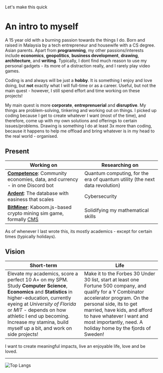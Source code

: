 Let's make this quick

# An intro to myself

A 15 year old with a burning passion towards the things I do. Born and raised in Malaysia by a tech entrepreneur and housewife with a CS degree. Asian parents. Apart from **programming**, my other passions/interests include **economics**, **geopolitics**, **business development**, **drawing**, **architecture**, and **writing**. Typically, I dont find much reason to use my personal gadgets - its more of a distraction really, and I rarely play video games.

Coding is and always will be just a **hobby**. It is something I enjoy and love doing, but **not** exactly what I will full-time or as a career. Useful, but not the main quest - however, I still spend effort and time working on these projects!

My main quest is more **corporate**, **entreprenuerial** and **disruptive**. My things are problem-solving, tinkering and working out on things. I picked up coding because I get to create whatever I want (most of the time), and therefore, come up with my own solutions and offerings to certain issues/problems. Drawing is something I do at least 3x more than coding, because it happens to help me offload and bring whatever is in my head to the real world - organised.

## Present

|Working on|Researching on|
|--------------------|---------------------|
| **[Competence](https://github.com/luq-mn/Competence)**: Community economies, data, and currency - in one Discord bot | Quantum computing, for the era of quantum utility (the next data revolution) |
| **[Ardent](https://github.com/luq-mn/Ardent)**: The database with easiness that scales | Cybersecurity |
| **[BitMiner](https://github.com/luq-mn/BitMiner)**: Kaboom.js-based crypto mining sim game, formally [CMS](https://github.com/luq-mn/CMS) | Solidifying my mathematical skills |

As of whenever I last wrote this, its mostly academics - except for certain times (typically holidays).

## Vision

|Short-term|Life|
|----------|----|
| Elevate my academics, score a perfect 10 A+ on my SPM. Study **Computer Science**, **Economics** and **Statistics** in higher-education, currently eyeing at *University of Florida* or *MIT* - depends on how athletic I end up becoming. Increase my stamina, build myself up a bit, and work on side projects! | Make it to the Forbes 30 Under 30 list, start at least one Fortune 500 company, and qualify for a Y Combinator accelerator program. On the personal side, its to get married, have kids, and afford to have whatever I want and most importantly, need. A holiday home by the fjords of Sweden! |

I want to create meaningful impacts, live an enjoyable life, love and be loved.

----
![Top Langs](https://github-readme-stats.vercel.app/api/top-langs/?username=luq-mn&layout=compact&theme=github_dark&card_width=1050&langs_count=9)
